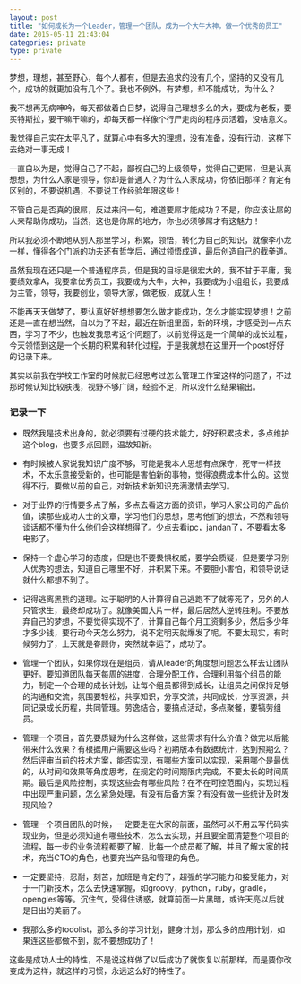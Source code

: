```yaml
---
layout: post
title: "如何成长为一个Leader，管理一个团队，成为一个大牛大神，做一个优秀的员工"
date: 2015-05-11 21:43:04
categories: private
type: private
---
```


梦想，理想，甚至野心，每个人都有，但是去追求的没有几个，坚持的又没有几个，成功的就更加没有几个了。我也不例外，有梦想，却不能成功，为什么？

我不想再无病呻吟，每天都做着白日梦，说得自己理想多么的大，要成为老板，要买特斯拉，要干嘛干嘛的，却每天都一样像个行尸走肉的程序员活着，没啥意义。

我觉得自己实在太平凡了，就算心中有多大的理想，没有准备，没有行动，这样下去绝对一事无成！

一直自以为是，觉得自己了不起，鄙视自己的上级领导，觉得自己更屌，但是认真想想，为什么人家是领导，你却是普通人？为什么人家成功，你依旧那样？肯定有区别的，不要说机遇，不要说工作经验年限这些！

不管自己是否真的很屌，反过来问一句，难道要屌才能成功？不是，你应该让屌的人来帮助你成功，当然，这也是你屌的地方，你也必须够屌才有这魅力！

所以我必须不断地从别人那里学习，积累，领悟，转化为自己的知识，就像李小龙一样，懂得各个门派的功夫还有哲学后，通过领悟成道，最后创造自己的截拳道。

虽然我现在还只是一个普通程序员，但是我的目标是很宏大的，我不甘于平庸，我要绩效拿A，我要拿优秀员工，我要成为大牛，大神，我要成为小组组长，我要成为主管，领导，我要创业，领导大家，做老板，成就人生！

不能再天天做梦了，要认真好好想想要怎么做才能成功，怎么才能实现梦想！之前还是一直在想当然，自以为了不起，最近在新组里面，新的环境，才感受到一点东西，学习了不少，也触发我思考这个问题了。以前觉得这是一个简单的成长过程，今天领悟到这是一个长期的积累和转化过程，于是我就想在这里开一个post好好的记录下来。

其实以前我在学校工作室的时候就已经思考过怎么管理工作室这样的问题了，不过那时候认知比较肤浅，视野不够广阔，经验不足，所以没什么结果输出。

### 记录一下

 - 既然我是技术出身的，就必须要有过硬的技术能力，好好积累技术，多点维护这个blog，也要多点回顾，温故知新。

 - 有时候被人家说我知识广度不够，可能是我本人思想有点保守，死守一样技术，不太乐意接受新的，也可能是害怕新的事物，觉得浪费成本什么的。这觉得不行，要做以前的自己，对新技术新知识充满激情去学习。

 - 对于业界的行情要多点了解，多点去看这方面的资讯，学习人家公司的产品价值，读那些成功人士的文章，学习他们的思想，思考他们的想法，不然和领导谈话都不懂为什么他们会这样想得了。少点去看ipc，jandan了，不要看太多电影了。

 - 保持一个虚心学习的态度，但是也不要畏惧权威，要学会质疑，但是要学习别人优秀的想法，知道自己哪里不好，并积累下来。不要胆小害怕，和领导说话就什么都想不到了。

 - 记得逃离黑熊的道理。过于聪明的人计算得自己逃跑不了就等死了，另外的人只管求生，最终却成功了。就像美国大片一样，最后居然大逆转胜利。不要放弃自己的梦想，不要觉得实现不了，计算自己每个月工资剩多少，然后多少年才多少钱，要行动今天怎么努力，说不定明天就爆发了呢。不要太现实，有时候努力了，上天就是眷顾你，突然就幸运了，成功了。

 - 管理一个团队，如果你现在是组员，请从leader的角度想问题怎么样去让团队更好。要知道团队每天每周的进度，合理分配工作，合理利用每个组员的能力，制定一个合理的成长计划，让每个组员都得到成长，让组员之间保持足够的沟通和交流，氛围要轻松，共享知识，分享交流，共同成长，分享资源，共同记录成长历程，共同管理。劳逸结合，要搞点活动，多点聚餐，要犒劳组员。

 - 管理一个项目，首先要质疑为什么这样做，这些需求有什么价值？做完以后能带来什么效果？有根据用户需要这些吗？初期版本有数据统计，达到预期么？然后评审当前的技术方案，能否实现，有哪些方案可以实现，采用哪个是最优的，从时间和效果等角度思考，在规定的时间期限内完成，不要太长的时间周期。最后是风险控制，实现这些会有哪些风险？在不在可控范围内，实现过程中出现严重问题，怎么紧急处理，有没有后备方案？有没有做一些统计及时发现风险？

 - 管理一个项目团队的时候，一定要走在大家的前面，虽然可以不用去写代码实现业务，但是必须知道有哪些技术，怎么去实现，并且要全面清楚整个项目的流程，每一步的业务流程都要了解，比每一个成员都了解，并且了解大家的技术，充当CTO的角色，也要充当产品和管理的角色。

 - 一定要坚持，忍耐，刻苦，加班是肯定的了，超强的学习能力和接受能力，对于一门新技术，怎么去快速掌握，如groovy，python，ruby，gradle，opengles等等。沉住气，受得住诱惑，就算前面一片黑暗，或许天亮以后就是日出的美丽了。

 - 我那么多的todolist，那么多的学习计划，健身计划，那么多的应用计划，如果连这些都做不到，就不要想成功了！

这些是成功人士的特性，不是说这样做了以后成功了就恢复以前那样，而是要你改变成为这样，就这样的习惯，永远这么好的特性了。
